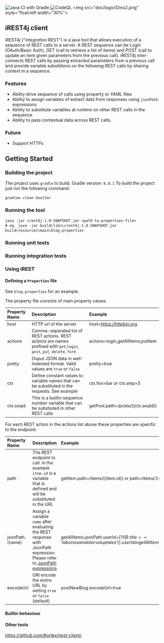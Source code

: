 ![Java CI with Gradle](https://github.com/psurti/crest4j/workflows/Java%20CI%20with%20Gradle/badge.svg?branch=master)
![CodeQL](https://github.com/psurti/crest4j/workflows/CodeQL/badge.svg)
<img src="doc/logo/iDino2.png" style="float:left  width="30%"> 

## iREST4j client
iREST4j ("*integration* REST") is a java tool that allows execution of a sequence of REST calls to a server. A REST sequence can be Login (OAuth/Basic Auth), GET (call to retrieve a list of items) and POST (call to update an item given parameters from the previous call). iREST4j inter-connects REST calls by passing extracted parameters from a previous call and provide variable subsititions on the following REST calls by sharing context in a sequence. 

### Features
- Ability drive sequence of calls using property or YAML files
- Ability to assign variables of extract data from responses using `jsonPath` expressions
- Ability to substitute variables at runtime on other REST calls in the sequence
- Ability to pass contextual data across REST calls.

### Future
- Support HTTPs

## Getting Started

### Building the project
The project uses `gradle` to build. Gradle version: `6.8.1`
To build the project just run the following command:
```shell
gradlew clean bootJar
```

### Running the tool
```
java -jar irest4j-1.0-SNAPSHOT.jar <path-to-properties-file>
# eg. java -jar build\libs\crest4j-1.0-SNAPSHOT.jar build\resources\main\blog.properties
```

### Running unit tests

### Running integration tests

### Using iREST
#### Defining a `Properties` file
See `blog.properties` for an example. 

The property file consists of main property values.

Property Name | Description | Example
:----- | :---- | :-----
host   |  HTTP url of the server | host=https://httpbin.org
actions | Comma-separated list of REST actions. REST actions are names prefixed with `get`,`login`, `post`, `put`, `delete`, `form` | actions=login,getAllItems,putItem
pretty | Ouput JSON data in well-indented format. Valid values are `true` or `false`| pretty=true |
ctx | Define constant values to  variable names that can be substituted in the requests. See example | ctx.foo=bar or ctx.step=5
ctx.seqid | This is a builtin sequence number variable that can be substiuted in other REST calls| getPost.path=/posts/{{ctx.seqId}}

For each REST action in the actions list above these properties are specific to the endpoint:

Property Name | Description | Example
:----- | :---- | :-----
path   | The REST endpoint to call. In the example `item.id` is a variable that is defined and will be substituted in the URL | getItem.path=/items/{{item.id}} or path=/items/10
jsonPath.{name}| Assign a variable `name` after evaluating the REST response with JsonPath expression. Please refer to [JsonPath expressions](http://jsonpath.com)|getAllItems.jsonPath.userId=$[?(@.title == 'laboriosam dolor voluptates')].userId or getAllItems.jsonPath.user.id=$..id
encodeUrl| URI encode the entire URL by setting `true` or `false` (default)| postNewBlog.encodeUrl=true

#### Builtin behaviour

#### Other tools
https://github.com/Kortex/jrest-client/
